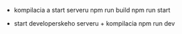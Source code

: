 - kompilacia a start serveru
npm run build
npm run start

- start developerskeho serveru + kompilacia
npm run dev